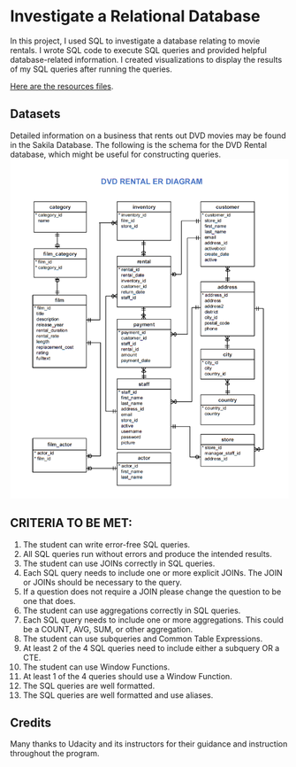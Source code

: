 # Investigate a Relational Database

In this project, I used SQL to investigate a database relating to movie rentals. I wrote SQL code to execute SQL queries and provided helpful database-related information. I created visualizations to display the results of my SQL queries after running the queries.

[Here are the resources files](https://github.com/Phatimah/Investigate_a_Relational_Database/tree/main/all_project_files).

## Datasets
Detailed information on a business that rents out DVD movies may be found in the Sakila Database. The following is the schema for the DVD Rental database, which might be useful for constructing queries.
![Diagram](https://github.com/Phatimah/Investigate_a_Relational_Database/blob/main/Diagram.png)


## CRITERIA TO BE MET:
1. The student can write error-free SQL queries.
2. All SQL queries run without errors and produce the intended results.
3. The student can use JOINs correctly in SQL queries.
4. Each SQL query needs to include one or more explicit JOINs. The JOIN or JOINs should be necessary to the query.
5. If a question does not require a JOIN please change the question to be one that does.
6. The student can use aggregations correctly in SQL queries.
7. Each SQL query needs to include one or more aggregations. This could be a COUNT, AVG, SUM, or other aggregation.
8. The student can use subqueries and Common Table Expressions.
9. At least 2 of the 4 SQL queries need to include either a subquery OR a CTE.
10. The student can use Window Functions.
11. At least 1 of the 4 queries should use a Window Function.
12. The SQL queries are well formatted.
13. The SQL queries are well formatted and use aliases.


## Credits
Many thanks to Udacity and its instructors for their guidance and instruction throughout the program.
